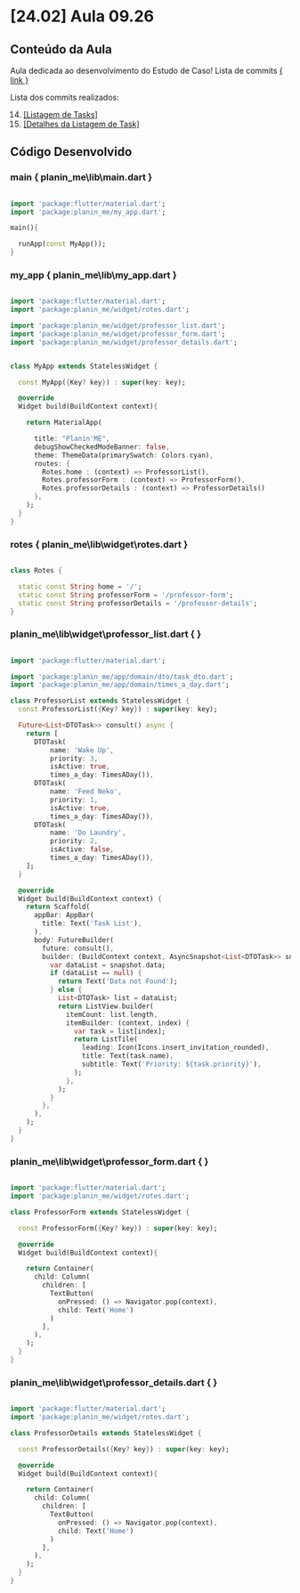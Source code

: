 # [24.02] Aula 09.26
  ## Conteúdo da Aula

Aula dedicada ao desenvolvimento do Estudo de Caso! Lista de commits [{ link }](https://github.com/rSanches35/ES.24-DDM_PlaninMe/commits/main/)

Lista dos commits realizados:

  14. [[Listagem de Tasks]](https://github.com/rSanches35/ES.24-DDM_PlaninMe/commit/4fd2410c55a11b9685d5e199efc796a1f459b4de)
  15. [[Detalhes da Listagem de Task]](https://github.com/rSanches35/ES.24-DDM_PlaninMe/commit/a85fe603219724dcaea0f6b3b3879d1c8bd2df3e)

## Código Desenvolvido

  ### main { planin_me\lib\main.dart }
```dart

import 'package:flutter/material.dart';
import 'package:planin_me/my_app.dart';

main(){

  runApp(const MyApp());
}
```

  ### my_app { planin_me\lib\my_app.dart }
```dart

import 'package:flutter/material.dart';
import 'package:planin_me/widget/rotes.dart';

import 'package:planin_me/widget/professor_list.dart';
import 'package:planin_me/widget/professor_form.dart';
import 'package:planin_me/widget/professor_details.dart';


class MyApp extends StatelessWidget {

  const MyApp({Key? key}) : super(key: key);

  @override
  Widget build(BuildContext context){

    return MaterialApp(

      title: "Planin'ME",
      debugShowCheckedModeBanner: false,
      theme: ThemeData(primarySwatch: Colors.cyan),
      routes: {
        Rotes.home : (context) => ProfessorList(),
        Rotes.professorForm : (context) => ProfessorForm(),
        Rotes.professorDetails : (context) => ProfessorDetails()
      },
    );
  }
}
```

  ### rotes { planin_me\lib\widget\rotes.dart }
```dart

class Rotes {

  static const String home = '/';
  static const String professorForm = '/professor-form';
  static const String professorDetails = '/professor-details';
}
```

  ### planin_me\lib\widget\professor_list.dart {  }
```dart

import 'package:flutter/material.dart';

import 'package:planin_me/app/domain/dto/task_dto.dart';
import 'package:planin_me/app/domain/times_a_day.dart';

class ProfessorList extends StatelessWidget {
  const ProfessorList({Key? key}) : super(key: key);

  Future<List<DTOTask>> consult() async {
    return [
      DTOTask(
          name: 'Wake Up',
          priority: 3,
          isActive: true,
          times_a_day: TimesADay()),
      DTOTask(
          name: 'Feed Neko',
          priority: 1,
          isActive: true,
          times_a_day: TimesADay()),
      DTOTask(
          name: 'Do Laundry',
          priority: 2,
          isActive: false,
          times_a_day: TimesADay()),
    ];
  }

  @override
  Widget build(BuildContext context) {
    return Scaffold(
      appBar: AppBar(
        title: Text('Task List'),
      ),
      body: FutureBuilder(
        future: consult(),
        builder: (BuildContext context, AsyncSnapshot<List<DTOTask>> snapshot) {
          var dataList = snapshot.data;
          if (dataList == null) {
            return Text('Data not Found');
          } else {
            List<DTOTask> list = dataList;
            return ListView.builder(
              itemCount: list.length,
              itemBuilder: (context, index) {
                var task = list[index];
                return ListTile(
                  leading: Icon(Icons.insert_invitation_rounded),
                  title: Text(task.name),
                  subtitle: Text('Priority: ${task.priority}'),
                );
              },
            );
          }
        },
      ),
    );
  }
}
```

  ### planin_me\lib\widget\professor_form.dart {  }
```dart

import 'package:flutter/material.dart';
import 'package:planin_me/widget/rotes.dart';

class ProfessorForm extends StatelessWidget {

  const ProfessorForm({Key? key}) : super(key: key);

  @override
  Widget build(BuildContext context){

    return Container(
      child: Column(
        children: [
          TextButton(
            onPressed: () => Navigator.pop(context),
            child: Text('Home')
          )
        ],
      ),
    );
  }  
}
```

  ### planin_me\lib\widget\professor_details.dart {  }
```dart

import 'package:flutter/material.dart';
import 'package:planin_me/widget/rotes.dart';

class ProfessorDetails extends StatelessWidget {

  const ProfessorDetails({Key? key}) : super(key: key);

  @override
  Widget build(BuildContext context){

    return Container(
      child: Column(
        children: [
          TextButton(
            onPressed: () => Navigator.pop(context),
            child: Text('Home')
          )
        ],
      ),
    );
  }  
}
```
